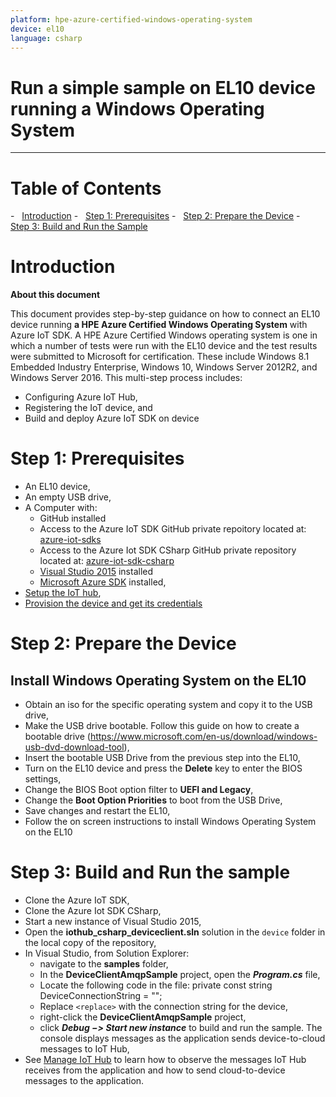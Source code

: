 ```yaml
---
platform: hpe-azure-certified-windows-operating-system
device: el10
language: csharp
---
```


Run a simple sample on EL10 device running a Windows Operating System
===
---

# Table of Contents

-   [Introduction](#Introduction)
-   [Step 1: Prerequisites](#Step-1:-Prerequisites)
-   [Step 2: Prepare the Device](#Step-2:-PrepareDevice)
-   [Step 3: Build and Run the Sample](#Step-3:-Build)

<a name="Introduction"></a>
# Introduction

**About this document**

This document provides step-by-step guidance on how to connect an EL10 device running **a HPE Azure Certified Windows Operating
System** with Azure IoT SDK. A HPE Azure Certified Windows operating system is one in which a number of tests were run with the 
EL10 device and the test results were submitted to Microsoft for certification. These include Windows 8.1 Embedded Industry Enterprise,
Windows 10, Windows Server 2012R2, and Windows Server 2016. This multi-step process includes:
-   Configuring Azure IoT Hub,
-   Registering the IoT device, and
-   Build and deploy Azure IoT SDK on device

<a name="Step-1:-Prerequisites"></a>
# Step 1: Prerequisites

-    An EL10 device,
-    An empty USB drive,
-    A Computer with:
     -    GitHub installed
     -    Access to the Azure IoT SDK GitHub private repoitory located at: [azure-iot-sdks](https://github.com/Azure/azure-iot-sdks)
     -    Access to the Azure Iot SDK CSharp GitHub private repository located at: [azure-iot-sdk-csharp](https://github.com/Azure/azure-iot-sdk-csharp)
     -   [Visual Studio 2015](https://www.visualstudio.com/downloads/download-visual-studio-vs.aspx) installed
     -   [Microsoft Azure SDK](http://www.microsoft.com/download/details.aspx?id=48178) installed,
-   [Setup the IoT hub][lnk-setup-iot-hub],
-   [Provision the device and get its credentials][lnk-manage-iot-hub]

<a name="Step-2:-PrepareDevice"></a>
# Step 2: Prepare the Device
##  Install Windows Operating System on the EL10
-   Obtain an iso for the specific operating system and copy it to the USB drive,
-   Make the USB drive bootable. Follow this guide on how to create a bootable drive (<https://www.microsoft.com/en-us/download/windows-usb-dvd-download-tool>),
-   Insert the bootable USB Drive from the previous step into the EL10,
-   Turn on the EL10 device and press the **Delete** key to enter the BIOS settings,
-   Change the BIOS Boot option filter to **UEFI and Legacy**,
-   Change the **Boot Option Priorities** to boot from the USB Drive,
-   Save changes and restart the EL10,
-   Follow the on screen instructions to install Windows Operating System on the EL10

<a name="Step-3:-Build"></a>
# Step 3: Build and Run the sample

-   Clone the Azure IoT SDK,
-   Clone the Azure Iot SDK CSharp,
-   Start a new instance of Visual Studio 2015,
-   Open the **iothub_csharp_deviceclient.sln** solution in the `device` folder in the local copy of the repository,
-   In Visual Studio, from Solution Explorer:
    -    navigate to the **samples** folder,
    -    In the **DeviceClientAmqpSample** project, open the ***Program.cs*** file,
    -    Locate the following code in the file:
                  private const string DeviceConnectionString = "<replace>";
    -    Replace `<replace>` with the connection string for the device,
    -    right-click the **DeviceClientAmqpSample** project,
    -   click ***Debug &minus;&gt; Start new instance*** to build and run the sample. The console displays messages as the application sends device-to-cloud messages to IoT Hub,
-   See [Manage IoT Hub][lnk-manage-iot-hub] to learn how to observe the messages IoT Hub receives from the application and how to send cloud-to-device messages to the application.

[lnk-setup-iot-hub]: ../setup_iothub.md
[lnk-manage-iot-hub]: ../manage_iot_hub.md

